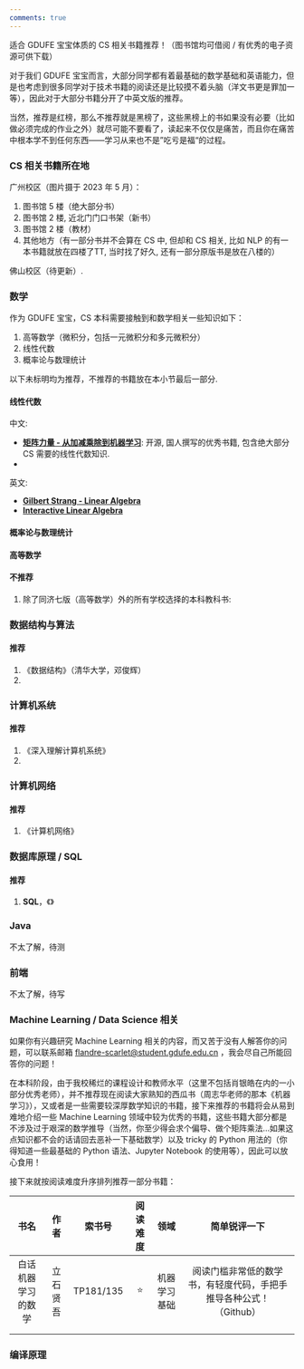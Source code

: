 ```yaml
---
comments: true
---
```


适合 GDUFE 宝宝体质的 CS 相关书籍推荐！（图书馆均可借阅 / 有优秀的电子资源可供下载）

对于我们 GDUFE 宝宝而言，大部分同学都有着最基础的数学基础和英语能力，但是也考虑到很多同学对于技术书籍的阅读还是比较摸不着头脑（洋文书更是罪加一等），因此对于大部分书籍分开了中英文版的推荐。

当然，推荐是红榜，那么不推荐就是黑榜了，这些黑榜上的书如果没有必要（比如做必须完成的作业之外）就尽可能不要看了，读起来不仅仅是痛苦，而且你在痛苦中根本学不到任何东西——学习从来也不是”吃亏是福“的过程。

### CS 相关书籍所在地

广州校区（图片摄于 2023 年 5 月）：

1. 图书馆 5 楼（绝大部分书）
2. 图书馆 2 楼, 近北门门口书架（新书）
3. 图书馆 2 楼（教材）
4. 其他地方（有一部分书并不会算在 CS 中, 但却和 CS 相关, 比如 NLP 的有一本书籍就放在四楼了TT, 当时找了好久, 还有一部分原版书是放在八楼的）

佛山校区（待更新）.

### 数学

作为 GDUFE 宝宝，CS 本科需要接触到和数学相关一些知识如下：

1. 高等数学（微积分，包括一元微积分和多元微积分）
2. 线性代数
3. 概率论与数理统计

以下未标明均为推荐，不推荐的书籍放在本小节最后一部分. 
#### 线性代数

中文:

- **[矩阵力量 - 从加减乘除到机器学习](https://github.com/Visualize-ML/Book4_Power-of-Matrix)**: 开源, 国人撰写的优秀书籍, 包含绝大部分 CS 需要的线性代数知识.
- 


英文:

- **[Gilbert Strang - Linear Algebra]()**
- **[Interactive Linear Algebra](https://www.textbooks.math.gatech.edu/ila/overview.html)**



#### 概率论与数理统计

#### 高等数学

#### 不推荐

1. 除了同济七版（高等数学）外的所有学校选择的本科教科书:

### 数据结构与算法


#### 推荐

1. 《数据结构》（清华大学，邓俊辉）
2. 



### 计算机系统



#### 推荐

1. 《深入理解计算机系统》
2. 

### 计算机网络



#### 推荐

1. 《计算机网络》



### 数据库原理 / SQL



#### 推荐

1. **SQL**，《》

### Java

不太了解，待测

### 前端

不太了解，待写

### Machine Learning / Data Science 相关

如果你有兴趣研究 Machine Learning 相关的内容，而又苦于没有人解答你的问题，可以联系邮箱 flandre-scarlet@student.gdufe.edu.cn ，我会尽自己所能回答你的问题！

在本科阶段，由于我校稀烂的课程设计和教师水平（这里不包括肖银皓在内的一小部分优秀老师），并不推荐现在阅读大家熟知的西瓜书（周志华老师的那本《机器学习》），又或者是一些需要较深厚数学知识的书籍，接下来推荐的书籍将会从易到难地介绍一些 Machine Learning 领域中较为优秀的书籍，这些书籍大部分都是不涉及过于艰深的数学推导（当然，你至少得会求个偏导、做个矩阵乘法…如果这点知识都不会的话请回去恶补一下基础数学）以及 tricky 的 Python 用法的（你得知道一些最基础的 Python 语法、Jupyter Notebook 的使用等），因此可以放心食用！

接下来就按阅读难度升序排列推荐一部分书籍：

|        书名        |   作者   |  索书号   | 阅读难度 |     领域     |                         简单锐评一下                         |
| :----------------: | :------: | :-------: | :------: | :----------: | :----------------------------------------------------------: |
| 白话机器学习的数学 | 立石贤吾 | TP181/135 |  :star:  | 机器学习基础 | 阅读门槛非常低的数学书，有轻度代码，手把手推导各种公式！（Github） |
|                    |          |           |          |              |                                                              |
|                    |          |           |          |              |                                                              |


### 编译原理

